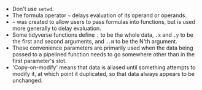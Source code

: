 - Don't use `setwd`.
- The formula operator `~` delays evaluation of its operand or operands.
- `~` was created to allow users to pass formulas into functions, but is used more generally to delay evaluation.
- Some tidyverse functions define `.` to be the whole data, `.x` and `.y` to be the first and second arguments, and `..N` to be the N'th argument.
- These convenience parameters are primarily used when the data being passed to a pipelined function needs to go somewhere other than in the first parameter's slot.
- 'Copy-on-modify' means that data is aliased until something attempts to modify it, at which point it duplicated, so that data always appears to be unchanged.

